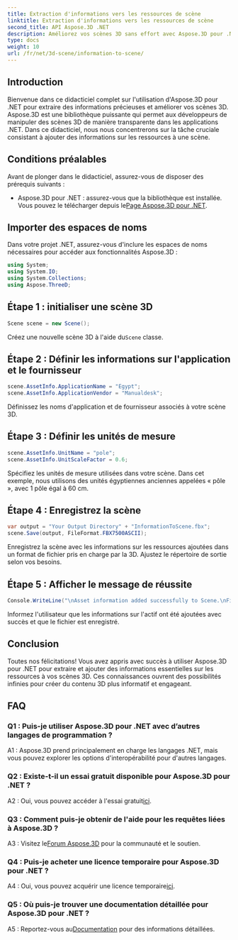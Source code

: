 ```yaml
---
title: Extraction d'informations vers les ressources de scène
linktitle: Extraction d'informations vers les ressources de scène
second_title: API Aspose.3D .NET
description: Améliorez vos scènes 3D sans effort avec Aspose.3D pour .NET. Apprenez à ajouter des informations précieuses sur les actifs étape par étape. Téléchargez-le maintenant pour une expérience 3D dynamique.
type: docs
weight: 10
url: /fr/net/3d-scene/information-to-scene/
---
```

## Introduction

Bienvenue dans ce didacticiel complet sur l'utilisation d'Aspose.3D pour .NET pour extraire des informations précieuses et améliorer vos scènes 3D. Aspose.3D est une bibliothèque puissante qui permet aux développeurs de manipuler des scènes 3D de manière transparente dans les applications .NET. Dans ce didacticiel, nous nous concentrerons sur la tâche cruciale consistant à ajouter des informations sur les ressources à une scène.

## Conditions préalables

Avant de plonger dans le didacticiel, assurez-vous de disposer des prérequis suivants :

-  Aspose.3D pour .NET : assurez-vous que la bibliothèque est installée. Vous pouvez le télécharger depuis le[Page Aspose.3D pour .NET](https://releases.aspose.com/3d/net/).

## Importer des espaces de noms

Dans votre projet .NET, assurez-vous d'inclure les espaces de noms nécessaires pour accéder aux fonctionnalités Aspose.3D :

```csharp
using System;
using System.IO;
using System.Collections;
using Aspose.ThreeD;
```

## Étape 1 : initialiser une scène 3D

```csharp
Scene scene = new Scene();
```

 Créez une nouvelle scène 3D à l'aide du`Scene` classe.

## Étape 2 : Définir les informations sur l'application et le fournisseur

```csharp
scene.AssetInfo.ApplicationName = "Egypt";
scene.AssetInfo.ApplicationVendor = "Manualdesk";
```

Définissez les noms d'application et de fournisseur associés à votre scène 3D.

## Étape 3 : Définir les unités de mesure

```csharp
scene.AssetInfo.UnitName = "pole";
scene.AssetInfo.UnitScaleFactor = 0.6;
```

Spécifiez les unités de mesure utilisées dans votre scène. Dans cet exemple, nous utilisons des unités égyptiennes anciennes appelées « pôle », avec 1 pôle égal à 60 cm.

## Étape 4 : Enregistrez la scène

```csharp
var output = "Your Output Directory" + "InformationToScene.fbx";
scene.Save(output, FileFormat.FBX7500ASCII);
```

Enregistrez la scène avec les informations sur les ressources ajoutées dans un format de fichier pris en charge par la 3D. Ajustez le répertoire de sortie selon vos besoins.

## Étape 5 : Afficher le message de réussite

```csharp
Console.WriteLine("\nAsset information added successfully to Scene.\nFile saved at " + output);
```

Informez l'utilisateur que les informations sur l'actif ont été ajoutées avec succès et que le fichier est enregistré.

## Conclusion

Toutes nos félicitations! Vous avez appris avec succès à utiliser Aspose.3D pour .NET pour extraire et ajouter des informations essentielles sur les ressources à vos scènes 3D. Ces connaissances ouvrent des possibilités infinies pour créer du contenu 3D plus informatif et engageant.

## FAQ

### Q1 : Puis-je utiliser Aspose.3D pour .NET avec d’autres langages de programmation ?

A1 : Aspose.3D prend principalement en charge les langages .NET, mais vous pouvez explorer les options d'interopérabilité pour d'autres langages.

### Q2 : Existe-t-il un essai gratuit disponible pour Aspose.3D pour .NET ?

 A2 : Oui, vous pouvez accéder à l'essai gratuit[ici](https://releases.aspose.com/).

### Q3 : Comment puis-je obtenir de l'aide pour les requêtes liées à Aspose.3D ?

 A3 : Visitez le[Forum Aspose.3D](https://forum.aspose.com/c/3d/18) pour la communauté et le soutien.

### Q4 : Puis-je acheter une licence temporaire pour Aspose.3D pour .NET ?

 A4 : Oui, vous pouvez acquérir une licence temporaire[ici](https://purchase.aspose.com/temporary-license/).

### Q5 : Où puis-je trouver une documentation détaillée pour Aspose.3D pour .NET ?

 A5 : Reportez-vous au[Documentation](https://reference.aspose.com/3d/net/) pour des informations détaillées.